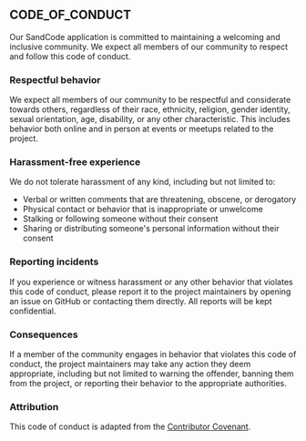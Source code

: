 ## CODE_OF_CONDUCT

Our SandCode application is committed to maintaining a welcoming and inclusive community. We expect all members of our community to respect and follow this code of conduct.

### Respectful behavior

We expect all members of our community to be respectful and considerate towards others, regardless of their race, ethnicity, religion, gender identity, sexual orientation, age, disability, or any other characteristic. This includes behavior both online and in person at events or meetups related to the project.

### Harassment-free experience

We do not tolerate harassment of any kind, including but not limited to:

- Verbal or written comments that are threatening, obscene, or derogatory
- Physical contact or behavior that is inappropriate or unwelcome
- Stalking or following someone without their consent
- Sharing or distributing someone's personal information without their consent

### Reporting incidents

If you experience or witness harassment or any other behavior that violates this code of conduct, please report it to the project maintainers by opening an issue on GitHub or contacting them directly. All reports will be kept confidential.

### Consequences

If a member of the community engages in behavior that violates this code of conduct, the project maintainers may take any action they deem appropriate, including but not limited to warning the offender, banning them from the project, or reporting their behavior to the appropriate authorities.

### Attribution

This code of conduct is adapted from the [Contributor Covenant](https://www.contributor-covenant.org/).